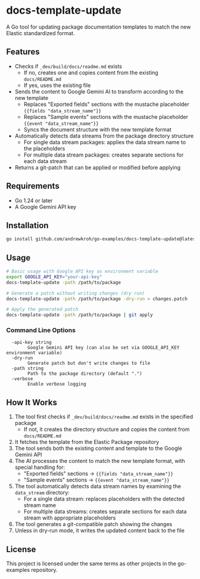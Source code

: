 # docs-template-update

A Go tool for updating package documentation templates to match the new Elastic standardized format.

## Features

- Checks if `_dev/build/docs/readme.md` exists
  - If no, creates one and copies content from the existing `docs/README.md`
  - If yes, uses the existing file
- Sends the content to Google Gemini AI to transform according to the new template
  - Replaces "Exported fields" sections with the mustache placeholder `{{fields "data_stream_name"}}`
  - Replaces "Sample events" sections with the mustache placeholder `{{event "data_stream_name"}}`
  - Syncs the document structure with the new template format
- Automatically detects data streams from the package directory structure
  - For single data stream packages: applies the data stream name to the placeholders
  - For multiple data stream packages: creates separate sections for each data stream
- Returns a git-patch that can be applied or modified before applying

## Requirements

- Go 1.24 or later
- A Google Gemini API key

## Installation

```bash
go install github.com/andrewkroh/go-examples/docs-template-update@latest
```

## Usage

```bash
# Basic usage with Google API key as environment variable
export GOOGLE_API_KEY="your-api-key"
docs-template-update -path /path/to/package

# Generate a patch without writing changes (dry run)
docs-template-update -path /path/to/package -dry-run > changes.patch

# Apply the generated patch
docs-template-update -path /path/to/package | git apply
```

### Command Line Options

```
  -api-key string
        Google Gemini API key (can also be set via GOOGLE_API_KEY environment variable)
  -dry-run
        Generate patch but don't write changes to file
  -path string
        Path to the package directory (default ".")
  -verbose
        Enable verbose logging
```

## How It Works

1. The tool first checks if `_dev/build/docs/readme.md` exists in the specified package
   - If not, it creates the directory structure and copies the content from `docs/README.md`
2. It fetches the template from the Elastic Package repository
3. The tool sends both the existing content and template to the Google Gemini API
4. The AI processes the content to match the new template format, with special handling for:
   - "Exported fields" sections → `{{fields "data_stream_name"}}`
   - "Sample events" sections → `{{event "data_stream_name"}}`
5. The tool automatically detects data stream names by examining the `data_stream` directory:
   - For a single data stream: replaces placeholders with the detected stream name
   - For multiple data streams: creates separate sections for each data stream with appropriate placeholders
6. The tool generates a git-compatible patch showing the changes
7. Unless in dry-run mode, it writes the updated content back to the file

## License

This project is licensed under the same terms as other projects in the go-examples repository.
